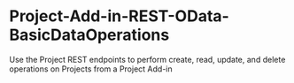 # Project-Add-in-REST-OData-BasicDataOperations
Use the Project REST endpoints to perform create, read, update, and delete operations on Projects from a Project Add-in
